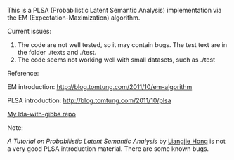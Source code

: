 This is a PLSA (Probabilistic Latent Semantic Analysis) implementation via the EM (Expectation-Maximization) algorithm.

Current issues:

1. The code are not well tested, so it may contain bugs. The test text are in the folder \./texts and \./test.
2. The code seems not working well with small datasets, such as \./test

Reference:

EM introduction: http://blog.tomtung.com/2011/10/em-algorithm

PLSA introduction: http://blog.tomtung.com/2011/10/plsa

[My lda-with-gibbs repo](https://github.com/hitalex/lda-with-gibbs)

Note:

*A Tutorial on Probabilistic Latent Semantic Analysis* by [Liangjie Hong](http://www.hongliangjie.com/) is not a very good PLSA introduction material. There are some known bugs.

